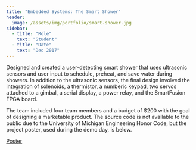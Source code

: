```yaml
---
title: "Embedded Systems: The Smart Shower"
header:
  image: /assets/img/portfolio/smart-shower.jpg
sidebar:
  - title: "Role"
    text: "Student"
  - title: "Date"
    text: "Dec 2017"
---
```


Designed and created a user-detecting smart shower that uses ultrasonic sensors
and user input to schedule, preheat, and save water during showers. In addition
to the ultrasonic sensors, the final design involved the integration of
solenoids, a thermistor, a numberic keypad, two servos attached to a gimbal, a
serial display, a power relay, and the SmartFusion FPGA board.

The team included four team members and a budget of $200 with the goal of
designing a marketable product. The source code is not available to the public
due to the University of Michigan Engineering Honor Code, but the project
poster, used during the demo day, is below.

<a class="btn btn--primary" target="_blank" href="https://drive.google.com/file/d/1efbnW9kqRgivNw-uoiIQzRIYNuEMVeiD/view?usp=sharing">Poster</a>

